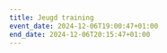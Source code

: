 ```yaml
---
title: Jeugd training
event_date: 2024-12-06T19:00:47+01:00
end_date: 2024-12-06T20:15:47+01:00
---
```

